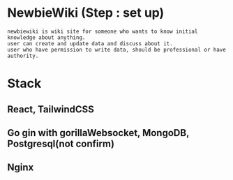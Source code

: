 # NewbieWiki (Step : set up)

    newbiewiki is wiki site for someone who wants to know initial knowledge about anything.
    user can create and update data and discuss about it.
    user who have permission to write data, should be professional or have authority.

# Stack
## React, TailwindCSS
## Go gin with gorillaWebsocket, MongoDB, Postgresql(not confirm) 
## Nginx
